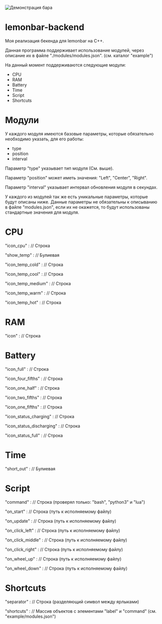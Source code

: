 ![Демонстрация бара](https://raw.githubusercontent.com/TCode-lab/lemonbar-backend/cab88c070fbbbf91ceeaab5b855eb593f2ab79cc/bar-demo.png)
# lemonbar-backend
Моя реализация бекенда для lemonbar на C++.

Данная программа поддерживает использование модулей, через описание их в файле "./modules/modules.json". (см. каталог "example")

На данный момент поддерживаются следующие модули:
- CPU
- RAM
- Battery
- Time
- Script
- Shortcuts

# Модули
У каждого модуля имеются базовые параметры, которые обязательно необходимо указать, для его работы:
- type
- position
- interval

Параметр "type" указывает тип модуля (См. выше).

Параметр "position" может иметь значения: "Left", "Center", "Right".

Параметр "interval" указывает интервал обновления модуля в секундах.

У каждого из модулей так же есть уникальные параметры, которые будут описаны ниже. Данные параметры не обязательны к описыванию в файле "modules.json", если их не окажется, то будут использованы стандартные значения для модуля.

# CPU
"icon_cpu"          :   // Строка

"show_temp"         :   // Булиевая

"icon_temp_cold"    :   // Строка

"icon_temp_cool"    :   // Строка

"icon_temp_medium"  :   // Строка

"icon_temp_warm"    :   // Строка

"icon_temp_hot"     :   // Строка

# RAM
"icon"  :  // Строка

# Battery
"icon_full"         :   // Строка

"icon_four_fifths"  :   // Строка

"icon_one_half"     :   // Строка

"icon_two_fifths"   :   // Строка

"icon_one_fifths"   :   // Строка

"icon_status_charging"      :   // Строка

"icon_status_discharging"   :   // Строка

"icon_status_full"          :   // Строка

# Time
"short_out" : // Булиевая

# Script
"command"   : // Строка (проверял только: "bash", "python3" и "lua")

"on_start"      : // Строка (путь к исполняемому файлу)

"on_update"     : // Строка (путь к исполняемому файлу)

"on_click_left" : // Строка (путь к исполняемому файлу)

"on_click_middle" : // Строка (путь к исполняемому файлу)

"on_click_right" : // Строка (путь к исполняемому файлу)

"on_wheel_up" : // Строка (путь к исполняемому файлу)

"on_wheel_down" : // Строка (путь к исполняемому файлу)

# Shortcuts
"separator" : // Строка (разделяющий символ между ярлыками)

"shortcuts" : // Массив объектов с элементами "label" и "command" (см. "example/modules.json")